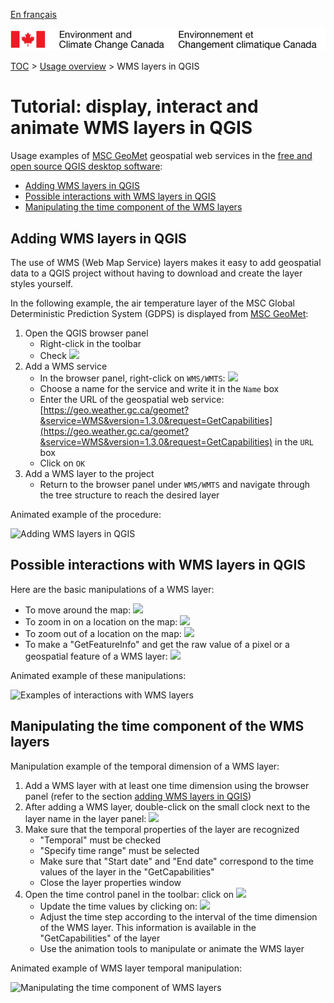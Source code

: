 [En français](tutorial_WMS_QGIS_fr.md)

![ECCC logo](../img_eccc-logo.png)

[TOC](../readme_en.md) > [Usage overview](readme_en.md) > WMS layers in QGIS 

# Tutorial: display, interact and animate WMS layers in QGIS

Usage examples of [MSC GeoMet](../msc-geomet/readme_en.md) geospatial web services in the [free and open source QGIS desktop software](https://qgis.org):

* [Adding WMS layers in QGIS](#adding-wms-layers-in-qgis)
* [Possible interactions with WMS layers in QGIS](#possible-interactions-with-wms-layers-in-qgis)
* [Manipulating the time component of the WMS layers](#manipulating-the-time-component-of-the-wms-layers)

## Adding WMS layers in QGIS

The use of WMS (Web Map Service) layers makes it easy to add geospatial data to a QGIS project without having to download and create the layer styles yourself.

In the following example, the air temperature layer of the MSC Global Deterministic Prediction System (GDPS) is displayed from [MSC GeoMet](../msc-geomet/readme_en.md):

1. Open the QGIS browser panel
    * Right-click in the toolbar
    * Check <img src="https://collaboration.cmc.ec.gc.ca/cmc/cmos/public_doc/usage/images_QGIS/qgis_panneau-explorateur_en.png" width="20%">
2. Add a WMS service 
    * In the browser panel, right-click on `WMS/WMTS`: <img src="https://collaboration.cmc.ec.gc.ca/cmc/cmos/public_doc/usage/images_QGIS/qgis_wms-nouvelle-connection_en.png" width="20%">
    * Choose a name for the service and write it in the `Name` box
    * Enter the URL of the geospatial web service: [https://geo.weather.gc.ca/geomet?&service=WMS&version=1.3.0&request=GetCapabilities](https://geo.weather.gc.ca/geomet?&service=WMS&version=1.3.0&request=GetCapabilities) in the `URL` box
    * Click on `OK`
3. Add a WMS layer to the project
    * Return to the browser panel under `WMS/WMTS` and navigate through the tree structure to reach the desired layer

Animated example of the procedure:

![Adding WMS layers in QGIS](https://collaboration.cmc.ec.gc.ca/cmc/cmos/public_doc/usage/images_QGIS/qgis_add-wms_en.gif)

## Possible interactions with WMS layers in QGIS

Here are the basic manipulations of a WMS layer:

* To move around the map: <img src="https://collaboration.cmc.ec.gc.ca/cmc/cmos/public_doc/usage/images_QGIS/qgis_button-pan.png">
* To zoom in on a location on the map: <img src="https://collaboration.cmc.ec.gc.ca/cmc/cmos/public_doc/usage/images_QGIS/qgis_button-zoom-in.png">
* To zoom out of a location on the map: <img src="https://collaboration.cmc.ec.gc.ca/cmc/cmos/public_doc/usage/images_QGIS/qgis_button-zoom-out.png">
* To make a "GetFeatureInfo" and get the raw value of a pixel or a geospatial feature of a WMS layer: <img src="https://collaboration.cmc.ec.gc.ca/cmc/cmos/public_doc/usage/images_QGIS/qgis_button-getfeatureinfo.png">

Animated example of these manipulations:

![Examples of interactions with WMS layers](https://collaboration.cmc.ec.gc.ca/cmc/cmos/public_doc/usage/images_QGIS/qgis_wms-pan-zoom-gfi_en.gif)

## Manipulating the time component of the WMS layers 

Manipulation example of the temporal dimension of a WMS layer:

1. Add a WMS layer with at least one time dimension using the browser panel (refer to the section [adding WMS layers in QGIS](#adding-wms-layers-in-qgis))
2. After adding a WMS layer, double-click on the small clock next to the layer name in the layer panel: <img src="https://collaboration.cmc.ec.gc.ca/cmc/cmos/public_doc/usage/images_QGIS/qgis_button-temporal.png">
3. Make sure that the temporal properties of the layer are recognized
    * "Temporal" must be checked
    * "Specify time range" must be selected
    * Make sure that "Start date" and "End date" correspond to the time values of the layer in the "GetCapabilities"
    * Close the layer properties window
4. Open the time control panel in the toolbar: click on <img src="https://collaboration.cmc.ec.gc.ca/cmc/cmos/public_doc/usage/images_QGIS/qgis_button-temporal.png">
    * Update the time values by clicking on: <img src="https://collaboration.cmc.ec.gc.ca/cmc/cmos/public_doc/usage/images_QGIS/qgis_button-temporal-refresh.png" width="5%">
    * Adjust the time step according to the interval of the time dimension of the WMS layer. This information is available in the "GetCapabilities" of the layer
    * Use the animation tools to manipulate or animate the WMS layer

Animated example of WMS layer temporal manipulation:

![Manipulating the time component of WMS layers](https://collaboration.cmc.ec.gc.ca/cmc/cmos/public_doc/usage/images_QGIS/qgis_wms-temporal_en.gif)
